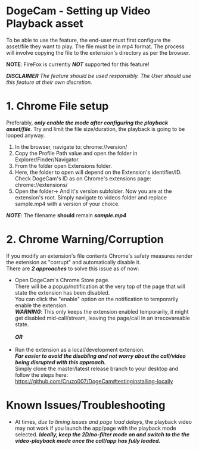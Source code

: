 # DogeCam - Setting up Video Playback asset
To be able to use the feature, the end-user must first configure the asset/file they want to play. The file must be in mp4 format.
The process will involve copying the file to the extension's directory as per the browser.

**NOTE**: FireFox is currently ***NOT*** supported for this feature!

***DISCLAIMER***
*The feature should be used responsibly. The User should use this feature at their own discretion.*

# 1. Chrome File setup
Preferably, ***only enable the mode after configuring the playback asset/file***. Try and limit the file size/duration, the playback is going to be looped anyway.

1. In the browser, navigate to: chrome://version/
2. Copy the Profile Path value and open the folder in Explorer/Finder/Navigator. 
3. From the folder open Extensions folder.
4. Here, the folder to open will depend on the Extension's identifier/ID. Check DogeCam's ID as on Chrome's extensions page: chrome://extensions/
5. Open the folder-> And it's version subfolder. Now you are at the extension's root. Simply navigate to videos folder and replace sample.mp4 with a version of your choice.

***NOTE***: The filename **should** remain ***sample.mp4*** 

# 2. Chrome Warning/Corruption
If you modify an extension's file contents Chrome's safety measures render the extension as "corrupt" and automatically disable it.<br>
There are ***2 approaches*** to solve this issue as of now:

 *  Open DogeCam's Chrome Store page.<br>
    There will be a popup/notification at the very top of the page that will state the extension has been disabled.<br>
    You can click the "enable" option on the notification to temporarily enable the extension. <br>
    ***WARNING***: This only keeps the extension enabled temporarily, it might get disabled mid-call/stream, leaving the page/call in an irrecovareable state.<br>
    <br>
    ***OR***<br>
    <br>
 *  Run the extension as a local/development extension.<br>
    ***Far easier to avoid the disabling and not worry about the call/video being disrupted with this approach.***<br>
    Simply clone the master/latest release branch to your desktop and follow the steps here:<br>
    https://github.com/Cruzo007/DogeCam#testinginstalling-locally<br>

# Known Issues/Troubleshooting
* At times, *due to timing issues and page load delays*, the playback video may not work if you launch the app/page with the playback mode selected. ***Ideally, keep the 2D/no-filter mode on and switch to the the video-playback mode once the call/app has fully loaded.***
